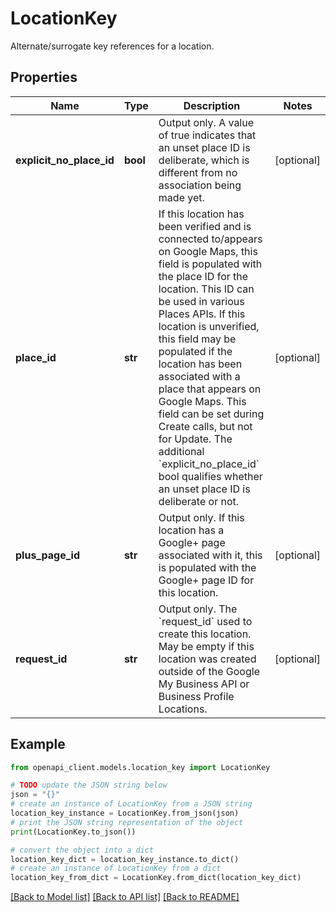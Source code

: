 # LocationKey

Alternate/surrogate key references for a location.

## Properties

Name | Type | Description | Notes
------------ | ------------- | ------------- | -------------
**explicit_no_place_id** | **bool** | Output only. A value of true indicates that an unset place ID is deliberate, which is different from no association being made yet. | [optional] 
**place_id** | **str** | If this location has been verified and is connected to/appears on Google Maps, this field is populated with the place ID for the location. This ID can be used in various Places APIs. If this location is unverified, this field may be populated if the location has been associated with a place that appears on Google Maps. This field can be set during Create calls, but not for Update. The additional &#x60;explicit_no_place_id&#x60; bool qualifies whether an unset place ID is deliberate or not. | [optional] 
**plus_page_id** | **str** | Output only. If this location has a Google+ page associated with it, this is populated with the Google+ page ID for this location. | [optional] 
**request_id** | **str** | Output only. The &#x60;request_id&#x60; used to create this location. May be empty if this location was created outside of the Google My Business API or Business Profile Locations. | [optional] 

## Example

```python
from openapi_client.models.location_key import LocationKey

# TODO update the JSON string below
json = "{}"
# create an instance of LocationKey from a JSON string
location_key_instance = LocationKey.from_json(json)
# print the JSON string representation of the object
print(LocationKey.to_json())

# convert the object into a dict
location_key_dict = location_key_instance.to_dict()
# create an instance of LocationKey from a dict
location_key_from_dict = LocationKey.from_dict(location_key_dict)
```
[[Back to Model list]](../README.md#documentation-for-models) [[Back to API list]](../README.md#documentation-for-api-endpoints) [[Back to README]](../README.md)


